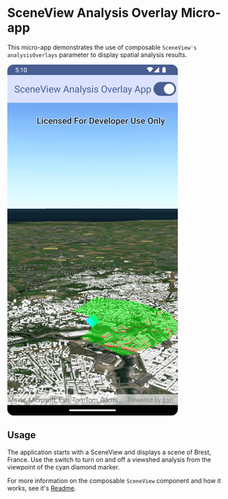 # SceneView Analysis Overlay Micro-app

This micro-app demonstrates the use of composable `SceneView's` `analysisOverlays` parameter to display spatial analysis results.

![Screenshot](screenshot.png)

## Usage

The application starts with a SceneView and displays a scene of Brest, France. Use the switch to turn on and off a viewshed analysis from the viewpoint of the cyan diamond marker.

For more information on the composable `SceneView` component and how it works, see it's [Readme](../../toolkit/geoview-compose/README.md).
